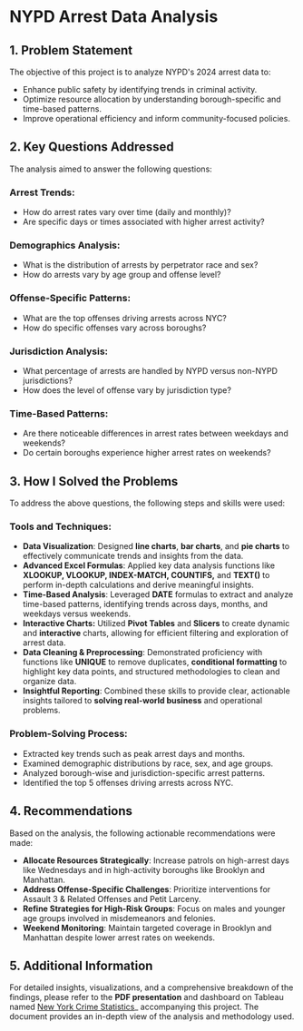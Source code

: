 # NYPD Arrest Data Analysis

## 1. Problem Statement
The objective of this project is to analyze NYPD's 2024 arrest data to:
- Enhance public safety by identifying trends in criminal activity.
- Optimize resource allocation by understanding borough-specific and time-based patterns.
- Improve operational efficiency and inform community-focused policies.

## 2. Key Questions Addressed
The analysis aimed to answer the following questions:

### Arrest Trends:
- How do arrest rates vary over time (daily and monthly)?
- Are specific days or times associated with higher arrest activity?

### Demographics Analysis:
- What is the distribution of arrests by perpetrator race and sex?
- How do arrests vary by age group and offense level?

### Offense-Specific Patterns:
- What are the top offenses driving arrests across NYC?
- How do specific offenses vary across boroughs?

### Jurisdiction Analysis:
- What percentage of arrests are handled by NYPD versus non-NYPD jurisdictions?
- How does the level of offense vary by jurisdiction type?

### Time-Based Patterns:
- Are there noticeable differences in arrest rates between weekdays and weekends?
- Do certain boroughs experience higher arrest rates on weekends?

## 3. How I Solved the Problems
To address the above questions, the following steps and skills were used:

### Tools and Techniques:
- **Data Visualization**: Designed **line charts**, **bar charts**, and **pie charts** to effectively communicate trends and insights from the data.
- **Advanced Excel Formulas**: Applied key data analysis functions like **XLOOKUP, VLOOKUP, INDEX-MATCH, COUNTIFS,** and **TEXT()** to perform in-depth calculations and derive meaningful insights.
- **Time-Based Analysis**: Leveraged **DATE** formulas to extract and analyze time-based patterns, identifying trends across days, months, and weekdays versus weekends.
- **Interactive Charts:** Utilized **Pivot Tables** and **Slicers** to create dynamic and **interactive** charts, allowing for efficient filtering and exploration of arrest data.
- **Data Cleaning & Preprocessing**: Demonstrated proficiency with functions like **UNIQUE** to remove duplicates, **conditional formatting** to highlight key data points, and structured methodologies to clean and organize data.
- **Insightful Reporting**: Combined these skills to provide clear, actionable insights tailored to **solving real-world business** and operational problems.

### Problem-Solving Process:
- Extracted key trends such as peak arrest days and months.
- Examined demographic distributions by race, sex, and age groups.
- Analyzed borough-wise and jurisdiction-specific arrest patterns.
- Identified the top 5 offenses driving arrests across NYC.

## 4. Recommendations
Based on the analysis, the following actionable recommendations were made:
- **Allocate Resources Strategically**: Increase patrols on high-arrest days like Wednesdays and in high-activity boroughs like Brooklyn and Manhattan.
- **Address Offense-Specific Challenges**: Prioritize interventions for Assault 3 & Related Offenses and Petit Larceny.
- **Refine Strategies for High-Risk Groups**: Focus on males and younger age groups involved in misdemeanors and felonies.
- **Weekend Monitoring**: Maintain targeted coverage in Brooklyn and Manhattan despite lower arrest rates on weekends.

## 5. Additional Information
For detailed insights, visualizations, and a comprehensive breakdown of the findings, please refer to the **PDF presentation** and dashboard on Tableau named [New York Crime Statistics](https://public.tableau.com/app/profile/bhavani.priya.ganji2339/viz/NYPDCrimeStatistics/Dashboard1)_ accompanying this project. The document provides an in-depth view of the analysis and methodology used.


